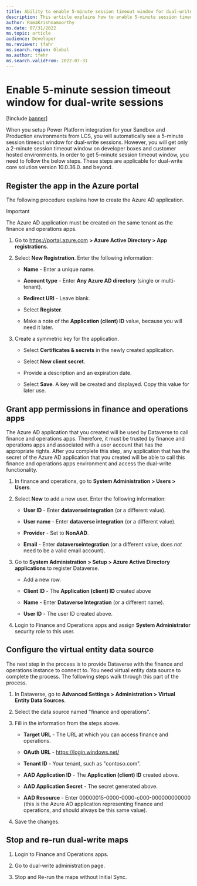 ```yaml
---
title: Ability to enable 5-minute session timeout window for dual-write sessions
description: This article explains how to enable 5-minute session timeout window for dual-write sessions.
author: RamaKrishnamoorthy 
ms.date: 07/31/2022
ms.topic: article
audience: Developer
ms.reviewer: tfehr
ms.search.region: Global
ms.author: tfehr
ms.search.validFrom: 2022-07-31
---
```


# Enable 5-minute session timeout window for dual-write sessions

[!include [banner](../../includes/banner.md)]

When you setup Power Platform integration for your Sandbox and Production environments from LCS, you will automatically see a 5-minute session timeout window for dual-write sessions. 
However, you will get only a 2-minute session timeout window on developer boxes and customer hosted environments. In order to get 5-minute session timeout window, you need to follow the below steps.
These steps are applicable for dual-write core solution version 10.0.36.0. and beyond.

## Register the app in the Azure portal
The following procedure explains how to create the Azure AD application.

> [!IMPORTANT]
> The Azure AD application must be created on the same tenant as the finance and operations apps.

1.  Go to <https://portal.azure.com> **\> Azure Active Directory \> App registrations**.

2.  Select **New Registration**. Enter the following information:

    - **Name** - Enter a unique name.

    - **Account type** - Enter **Any Azure AD directory** (single or multi-tenant).

    - **Redirect URI** - Leave blank.

    - Select **Register**.

    - Make a note of the **Application (client) ID** value, because you will need it later.

3.  Create a symmetric key for the application.

    - Select **Certificates & secrets** in the newly created application.

    - Select **New client secret**.

    - Provide a description and an expiration date.

    - Select **Save**. A key will be created and displayed. Copy this value for later use.

## Grant app permissions in finance and operations apps

The Azure AD application that you created will be used by Dataverse to call finance and operations apps. Therefore, it must be trusted by finance and operations apps and associated with a user account that has the appropriate rights. After you complete this step, any application that has the secret of the Azure AD application that you created will be able to call this finance and operations apps environment and access the dual-write functionality.

1.  In finance and operations, go to **System Administration \> Users \> Users**.

2.  Select **New** to add a new user. Enter the following information:

    - **User ID** - Enter **dataverseintegration** (or a different value).

    - **User name** - Enter **dataverse integration** (or a different value).

    - **Provider** - Set to **NonAAD**.

    - **Email** - Enter **dataverseintegration** (or a different value, does *not* need to be a valid email account).

3.  Go to **System Administration \> Setup \> Azure Active Directory applications** to register Dataverse. 

    - Add a new row.

    - **Client ID** - The **Application (client) ID** created above

    - **Name** - Enter **Dataverse Integration** (or a different name).

    - **User ID** - The user ID created above.

4. Login to Finance and Operations apps and assign **System Administrator** security role to this user.

## Configure the virtual entity data source 

The next step in the process is to provide Dataverse with the finance and operations instance to connect to. You need virtual entity data source to complete the process. The following steps walk through this part of the process.

1.  In Dataverse, go to **Advanced Settings \> Administration \> Virtual Entity Data Sources**.

2.  Select the data source named "finance and operations".

3.  Fill in the information from the steps above.

    - **Target URL** - The URL at which you can access finance and operations.

    - **OAuth URL** - https://login.windows.net/

    - **Tenant ID** - Your tenant, such as "contoso.com".

    - **AAD Application ID** - The **Application (client) ID** created above.

    - **AAD Application Secret** - The secret generated above.

    - **AAD Resource** - Enter 00000015-0000-0000-c000-000000000000 (this is the Azure AD application representing finance and operations, and should always be this same value).

4.  Save the changes.

## Stop and re-run dual-write maps

1. Login to Finance and Operations apps.

2. Go to dual-write administration page.

3. Stop and Re-run the maps without Initial Sync.
